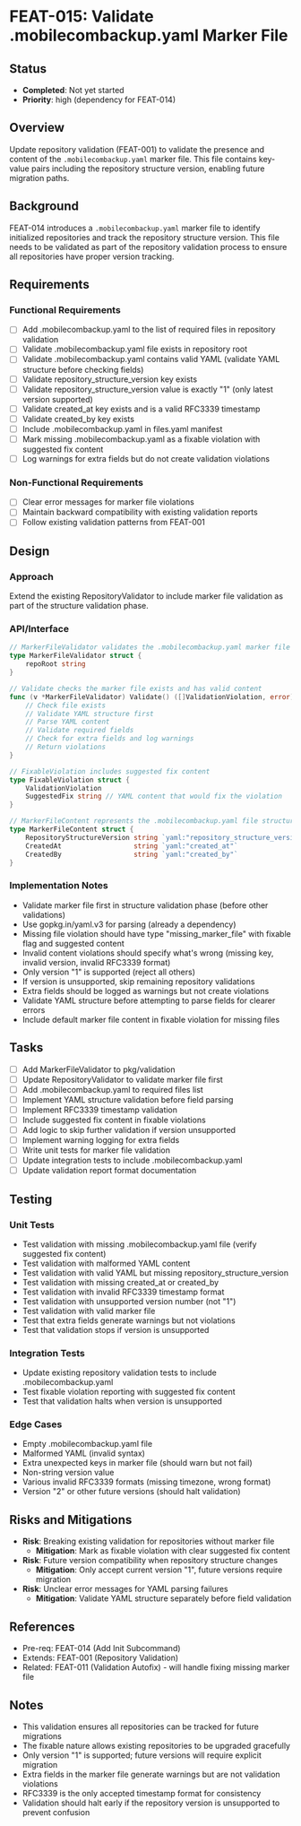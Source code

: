 # FEAT-015: Validate .mobilecombackup.yaml Marker File

## Status
- **Completed**: Not yet started
- **Priority**: high (dependency for FEAT-014)

## Overview
Update repository validation (FEAT-001) to validate the presence and content of the `.mobilecombackup.yaml` marker file. This file contains key-value pairs including the repository structure version, enabling future migration paths.

## Background
FEAT-014 introduces a `.mobilecombackup.yaml` marker file to identify initialized repositories and track the repository structure version. This file needs to be validated as part of the repository validation process to ensure all repositories have proper version tracking.

## Requirements
### Functional Requirements
- [ ] Add .mobilecombackup.yaml to the list of required files in repository validation
- [ ] Validate .mobilecombackup.yaml file exists in repository root
- [ ] Validate .mobilecombackup.yaml contains valid YAML (validate YAML structure before checking fields)
- [ ] Validate repository_structure_version key exists
- [ ] Validate repository_structure_version value is exactly "1" (only latest version supported)
- [ ] Validate created_at key exists and is a valid RFC3339 timestamp
- [ ] Validate created_by key exists
- [ ] Include .mobilecombackup.yaml in files.yaml manifest
- [ ] Mark missing .mobilecombackup.yaml as a fixable violation with suggested fix content
- [ ] Log warnings for extra fields but do not create validation violations

### Non-Functional Requirements
- [ ] Clear error messages for marker file violations
- [ ] Maintain backward compatibility with existing validation reports
- [ ] Follow existing validation patterns from FEAT-001

## Design
### Approach
Extend the existing RepositoryValidator to include marker file validation as part of the structure validation phase.

### API/Interface
```go
// MarkerFileValidator validates the .mobilecombackup.yaml marker file
type MarkerFileValidator struct {
    repoRoot string
}

// Validate checks the marker file exists and has valid content
func (v *MarkerFileValidator) Validate() ([]ValidationViolation, error) {
    // Check file exists
    // Validate YAML structure first
    // Parse YAML content
    // Validate required fields
    // Check for extra fields and log warnings
    // Return violations
}

// FixableViolation includes suggested fix content
type FixableViolation struct {
    ValidationViolation
    SuggestedFix string // YAML content that would fix the violation
}

// MarkerFileContent represents the .mobilecombackup.yaml file structure
type MarkerFileContent struct {
    RepositoryStructureVersion string `yaml:"repository_structure_version"`
    CreatedAt                  string `yaml:"created_at"`
    CreatedBy                  string `yaml:"created_by"`
}
```

### Implementation Notes
- Validate marker file first in structure validation phase (before other validations)
- Use gopkg.in/yaml.v3 for parsing (already a dependency)
- Missing file violation should have type "missing_marker_file" with fixable flag and suggested content
- Invalid content violations should specify what's wrong (missing key, invalid version, invalid RFC3339 format)
- Only version "1" is supported (reject all others)
- If version is unsupported, skip remaining repository validations
- Extra fields should be logged as warnings but not create violations
- Validate YAML structure before attempting to parse fields for clearer errors
- Include default marker file content in fixable violation for missing files

## Tasks
- [ ] Add MarkerFileValidator to pkg/validation
- [ ] Update RepositoryValidator to validate marker file first
- [ ] Add .mobilecombackup.yaml to required files list
- [ ] Implement YAML structure validation before field parsing
- [ ] Implement RFC3339 timestamp validation
- [ ] Include suggested fix content in fixable violations
- [ ] Add logic to skip further validation if version unsupported
- [ ] Implement warning logging for extra fields
- [ ] Write unit tests for marker file validation
- [ ] Update integration tests to include .mobilecombackup.yaml
- [ ] Update validation report format documentation

## Testing
### Unit Tests
- Test validation with missing .mobilecombackup.yaml file (verify suggested fix content)
- Test validation with malformed YAML content
- Test validation with valid YAML but missing repository_structure_version
- Test validation with missing created_at or created_by
- Test validation with invalid RFC3339 timestamp format
- Test validation with unsupported version number (not "1")
- Test validation with valid marker file
- Test that extra fields generate warnings but not violations
- Test that validation stops if version is unsupported

### Integration Tests
- Update existing repository validation tests to include .mobilecombackup.yaml
- Test fixable violation reporting with suggested fix content
- Test that validation halts when version is unsupported

### Edge Cases
- Empty .mobilecombackup.yaml file
- Malformed YAML (invalid syntax)
- Extra unexpected keys in marker file (should warn but not fail)
- Non-string version value
- Various invalid RFC3339 formats (missing timezone, wrong format)
- Version "2" or other future versions (should halt validation)

## Risks and Mitigations
- **Risk**: Breaking existing validation for repositories without marker file
  - **Mitigation**: Mark as fixable violation with clear suggested fix content
- **Risk**: Future version compatibility when repository structure changes
  - **Mitigation**: Only accept current version "1", future versions require migration
- **Risk**: Unclear error messages for YAML parsing failures
  - **Mitigation**: Validate YAML structure separately before field validation

## References
- Pre-req: FEAT-014 (Add Init Subcommand)
- Extends: FEAT-001 (Repository Validation)
- Related: FEAT-011 (Validation Autofix) - will handle fixing missing marker file

## Notes
- This validation ensures all repositories can be tracked for future migrations
- The fixable nature allows existing repositories to be upgraded gracefully
- Only version "1" is supported; future versions will require explicit migration
- Extra fields in the marker file generate warnings but are not validation violations
- RFC3339 is the only accepted timestamp format for consistency
- Validation should halt early if the repository version is unsupported to prevent confusion